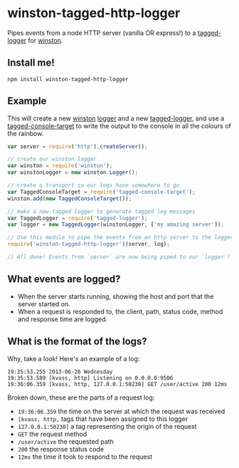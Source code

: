 # winston-tagged-http-logger

Pipes events from a node HTTP server (vanilla OR express!) to a
[tagged-logger](http://bitbucket.org/maghoff/tagged-logger)
for [winston](https://github.com/flatiron/winston). 

## Install me!

```
npm install winston-tagged-http-logger
```

## Example

This will create a new [winston](https://github.com/flatiron/winston) 
[logger](https://github.com/flatiron/winston#instantiating-your-own-logger) and 
a new [tagged-logger](https://bitbucket.org/maghoff/tagged-logger/), and use
a [tagged-console-target](https://bitbucket.org/maghoff/tagged-console-target) 
to write the output to the console in all the colours of the rainbow.

```javascript
var server = require('http').createServer();

// create our winston logger
var winston = require('winston');
var winstonLogger = new winston.Logger();

// create a transport so our logs have somewhere to go
var TaggedConsoleTarget = require('tagged-console-target');
winston.add(new TaggedConsoleTarget());

// make a new tagged logger to generate tagged log messages
var TaggedLogger = require('tagged-logger');
var logger = new TaggedLogger(winstonLogger, ['my amazing server']);

// Use this module to pipe the events from an http server to the logger
require('winston-tagged-http-logger')(server, log);

// All done! Events from `server` are now being piped to our `logger`!
```

## What events are logged?

* When the server starts running, showing the
  host and port that the server started on.
* When a request is responded to, the client, path, status code, method and
  response time are logged.

## What is the format of the logs?

Why, take a look! Here's an example of a log:

```
19:35:53.255 2013-06-26 Wednesday
19:35:53.589 [kvass, http] Listening on 0.0.0.0:9506
19:36:06.359 [kvass, http, 127.0.0.1:50230] GET /user/active 200 12ms
```

Broken down, these are the parts of a request log:

* `19:36:06.359` the time on the server at which the request was received
* `[kvass, http,` tags that have been assigned to this logger
* `127.0.0.1:50230]` a tag representing the origin of the request
* `GET` the request method
* `/user/active` the requested path
* `200` the response status code
* `12ms` the time it took to respond to the request
